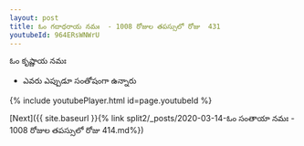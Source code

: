 ```yaml
---
layout: post
title: ఓం గదాధరాయ నమః  - 1008 రోజుల తపస్సులో రోజు  431
youtubeId: 964ERsWNWrU
---
```

 
 
 ఓం కృష్ణాయ నమః  
 
 -  ఎవరు ఎప్పుడూ సంతోషంగా ఉన్నారు 
 
  
 
  
 
 
 
 
 
 


{% include youtubePlayer.html id=page.youtubeId %}
 
[Next]({{ site.baseurl }}{% link  split2/_posts/2020-03-14-ఓం సంతాయా నమః  - 1008 రోజుల తపస్సులో రోజు  414.md%})
 
